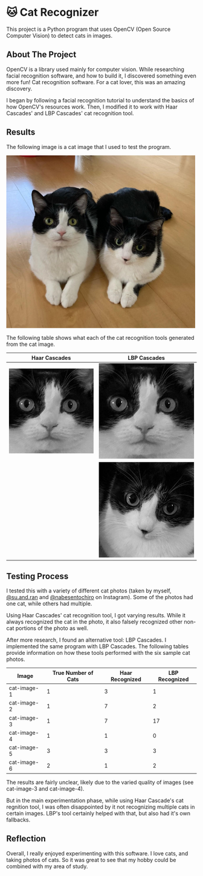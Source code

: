 # :cat: Cat Recognizer

This project is a Python program that uses OpenCV (Open Source Computer Vision) to detect cats in images. 

## About The Project

OpenCV is a library used mainly for computer vision. While researching facial recognition software, and how to build it, I discovered something even more fun! Cat recognition software. For a cat lover, this was an amazing discovery.

I began by following a facial recognition tutorial to understand the basics of how OpenCV's resources work. Then, I modified it to work with Haar Cascades' and LBP Cascades' cat recognition tool. 

## Results

The following image is a cat image that I used to test the program. 

<img src="cat-images\cats-image-6.jpg" alt="cats-image-su.and.ran" width="500">

The following table shows what each of the cat recognition tools generated from the cat image.

| Haar Cascades                     | LBP Cascades                      |
|-----------------------------------|-----------------------------------|
| ![found-cat-1-haar](https://github.com/mcbarco/cat-recognizer/blob/90c1b55cc558c652bd4ad93a7fd014d177c22883/result-images/haar/found-cat-1.jpg)| ![found-cat-1-lbp](https://github.com/mcbarco/cat-recognizer/blob/90c1b55cc558c652bd4ad93a7fd014d177c22883/result-images/lbp/found-cat-1.jpg)|
|                | ![found-cat-2-lbp](https://github.com/mcbarco/cat-recognizer/blob/90c1b55cc558c652bd4ad93a7fd014d177c22883/result-images/lbp/found-cat-2.jpg)|

## Testing Process

I tested this with a variety of different cat photos (taken by myself, [@su.and.ran](https://www.instagram.com/su.and.ran/) and [@nabesentochiro](https://www.instagram.com/nabesentochiro/?hl=en) on Instagram). Some of the photos had one cat, while others had multiple. 

Using Haar Cascades' cat recognition tool, I got varying results. While it always recognized the cat in the photo, it also falsely recognized other non-cat portions of the photo as well. 

After more research, I found an alternative tool: LBP Cascades. I implemented the same program with LBP Cascades. The following tables provide information on how these tools performed with the six sample cat photos. 

| Image                 | True Number of Cats | Haar Recognized | LBP Recognized |
|-----------------------|---------------------|-----------------|----------------|
| cat-image-1           | 1                   | 3               | 1              |
| cat-image-2           | 1                   | 7               | 2              |
| cat-image-3           | 1                   | 7               | 17             |
| cat-image-4           | 1                   | 1               | 0              |
| cat-image-5           | 3                   | 3               | 3              |
| cat-image-6           | 2                   | 1               | 2              |

The results are fairly unclear, likely due to the varied quality of images (see cat-image-3 and cat-image-4). 

But in the main experimentation phase, while using Haar Cascade's cat regnition tool, I was often disappointed by it not recognizing multiple cats in certain images. LBP's tool certainly helped with that, but also had it's own fallbacks. 

## Reflection

Overall, I really enjoyed experimenting with this software. I love cats, and taking photos of cats. So it was great to see that my hobby could be combined with my area of study.